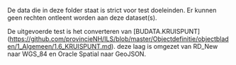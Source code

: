 De data die in deze folder staat is strict voor test doeleinden.
Er kunnen geen rechten ontleent worden aan deze dataset(s).

De uitgevoerde test is het converteren van [BUDATA.KRUISPUNT] (https://github.com/provincieNH/ILS/blob/master/Objectdefinitie/objectbladen/1_Algemeen/1.6_KRUISPUNT.md).
deze laag is omgezet van RD_New naar WGS_84 en Oracle Spatial naar GeoJSON.

